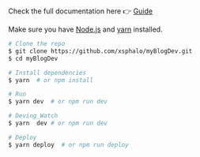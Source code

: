 Check the full documentation here :point_right: [Guide](https://vuepress.docschina.org/)

Make sure you have [Node.js](https://nodejs.org) and [yarn](https://yarnpkg.com) installed.

```bash
# Clone the repo
$ git clone https://github.com/xsphalo/myBlogDev.git
$ cd myBlogDev

# Install dependencies
$ yarn  # or npm install

# Run
$ yarn dev  # or npm run dev

# Deving_Watch
$ yarn  dev # or npm run dev

# Deploy
$ yarn deploy  # or npm run deploy
```
